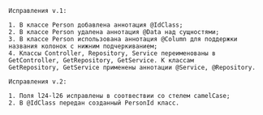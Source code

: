    Исправления v.1:

    1. В классе Person добавлена аннотация @IdClass;
    2. В классе Person удалена аннотация @Data над сущностями;
    3. В классе Person использована аннотация @Column для поддержки названия колонок с нижним подчеркиванием;
    4. Классы Controller, Repository, Service переименованы в GetController, GetRepository, GetService. К классам
    GetRepository, GetService применены аннотации @Service, @Repository.

    Исправления v.2:

    1. Поля l24-l26 исправлены в соотвествии со стелем camelCase;
    2. В @IdClass передан созданный PersonId класс.